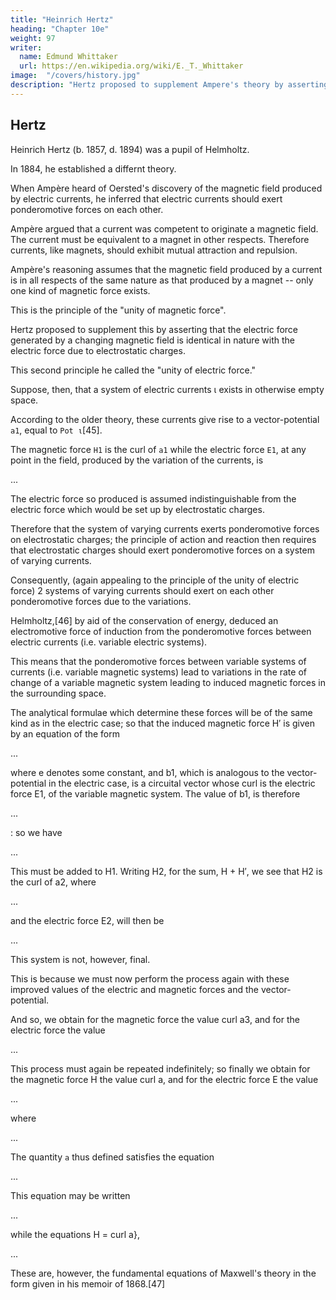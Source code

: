 ```yaml
---
title: "Heinrich Hertz"
heading: "Chapter 10e"
weight: 97
writer:
  name: Edmund Whittaker
  url: https://en.wikipedia.org/wiki/E._T._Whittaker
image:  "/covers/history.jpg"
description: "Hertz proposed to supplement Ampere's theory by asserting that the electric force generated by a changing magnetic field is identical in nature with the electric force"
---
```



## Hertz 

Heinrich Hertz (b. 1857, d. 1894) was a pupil of Helmholtz.

In 1884, he established a differnt theory.

<!-- The train of Hertz' ideas resembles that by which  -->

When Ampère heard of Oersted's discovery of the magnetic field produced by electric currents, he inferred that electric currents should exert ponderomotive forces on each other. 

Ampère argued that a current was competent to originate a magnetic field. The current must be equivalent to a magnet in other respects. Therefore  currents, like magnets, should exhibit mutual attraction and repulsion.

Ampère's reasoning assumes that the magnetic field produced by a current is in all respects of the same nature as that produced by a magnet -- only one kind of magnetic force exists. 

This is the principle of the "unity of magnetic force".

Hertz proposed to supplement this by asserting that the electric force generated by a changing magnetic field is identical in nature with the electric force due to electrostatic charges.

This second principle he called the "unity of electric force." 

Suppose, then, that a system of electric currents ι exists in otherwise empty space. 

According to the older theory, these currents give rise to a vector-potential `a1`, equal to `Pot ι`[45].

The magnetic force `H1` is the curl of `a1` while the electric force `E1`, at any point in the field, produced by the variation of the currents, is 

...

The electric force so produced is assumed indistinguishable from the electric force which would be set up by electrostatic charges. 

Therefore that the system of varying currents exerts ponderomotive forces on electrostatic charges; the principle of action and reaction then requires that electrostatic charges should exert ponderomotive forces on a system of varying currents.

Consequently, (again appealing to the principle of the unity of electric force) 2 systems of varying currents should exert on each other ponderomotive forces due to the variations.

Helmholtz,[46] by aid of the conservation of energy, deduced an electromotive force of induction from the ponderomotive forces between electric currents (i.e. variable electric systems).

This means that the ponderomotive forces between variable systems of currents (i.e. variable magnetic systems) lead to  variations in the rate of change of a variable magnetic system leading to induced magnetic forces in the surrounding space. 

The analytical formulae which determine these forces will be of the same kind as in the electric case; so that the induced magnetic force H′ is given by an equation of the form

...


where e denotes some constant, and b1, which is analogous to the vector-potential in the electric case, is a circuital vector whose curl is the electric force E1, of the variable magnetic system. The value of b1, is therefore 

...

: so we have

...

This must be added to H1. Writing H2, for the sum, H + H′, we see that H2 is the curl of a2, where

...

and the electric force E2, will then be 


...

This system is not, however, final.

This is because we must now perform the process again with these improved values of the electric and magnetic forces and the vector-potential.

And so, we obtain for the magnetic force the value curl a3, and for the electric force the value 

...

This process must again be repeated indefinitely; so finally we obtain for the magnetic force H the value curl a, and for the electric force E the value 


...

where

...

The quantity `a` thus defined satisfies the equation

...

This equation may be written

...

while the equations H = curl a}, 

...

These are, however, the fundamental equations of Maxwell's theory in the form given in his memoir of 1868.[47]
